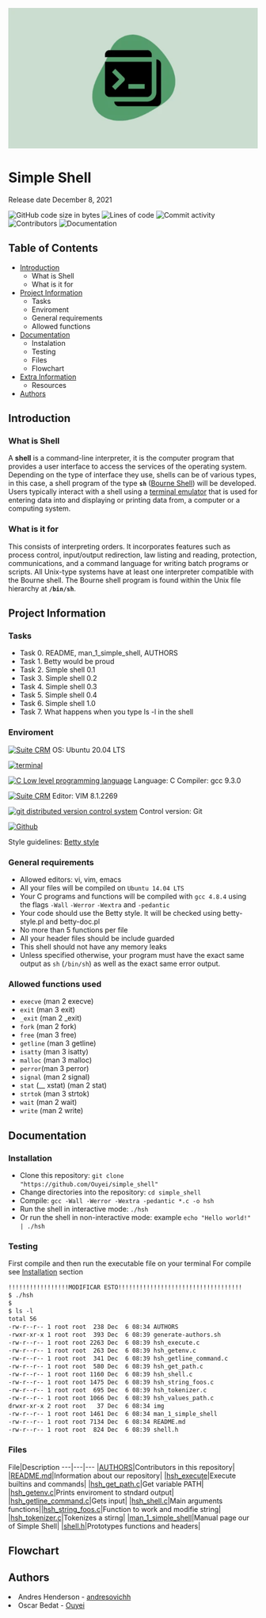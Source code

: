 ![image](img/simple_shell_header.png)
<h1>Simple Shell</h1>
Release date December 8, 2021

![GitHub code size in bytes](https://img.shields.io/github/languages/code-size/Ouyei/simple_shell)
![Lines of code](https://img.shields.io/tokei/lines/github/Ouyei/simple_shell)
![Commit activity](https://img.shields.io/github/commit-activity/y/Ouyei/simple_shell)
![Contributors](https://img.shields.io/github/contributors/Ouyei/simple_shell)
![Documentation](https://img.shields.io/badge/documentation-yes-brightgreen)

## Table of Contents
* [Introduction](#Introduction)
  * What is Shell
  * What is it for
* [Project Information](#Project-Information)
    * Tasks
    * Enviroment
    * General requirements
    * Allowed functions
* [Documentation](#Documentation)
    * Instalation
    * Testing
    * Files
    * Flowchart
* [Extra Information](#Extra-Information)
    * Resources
* [Authors](#Authors)

## Introduction

### What is Shell
A **shell** is a command-line interpreter, it is the computer program that provides a user interface to access the services of the operating system. Depending on the type of interface they use, shells can be of various types, in this case, a shell program of the type **`sh`** ([Bourne Shell](https://en.wikipedia.org/wiki/Bourne_shell)) will be developed. Users typically interact with a shell using a [terminal emulator](https://en.wikipedia.org/wiki/Terminal_emulator) that is used for entering data into and displaying or printing data from, a computer or a computing system.

### What is it for
This consists of interpreting orders. It incorporates features such as process control, input/output redirection, law listing and reading, protection, communications, and a command language for writing batch programs or scripts. All Unix-type systems have at least one interpreter compatible with the Bourne shell. The Bourne shell program is found within the Unix file hierarchy at **`/bin/sh`**.

## Project Information

### Tasks

* Task 0. README, man_1_simple_shell, AUTHORS
* Task 1. Betty would be proud
* Task 2. Simple shell 0.1
* Task 3. Simple shell 0.2
* Task 4. Simple shell 0.3
* Task 5. Simple shell 0.4
* Task 6. Simple shell 1.0
* Task 7. What happens when you type ls -l in the shell

### Enviroment

<!-- ubuntu -->
<a href="https://ubuntu.com/" target="_blank"> <img height="" src="https://img.shields.io/static/v1?label=&message=Ubuntu&color=E95420&logo=Ubuntu&logoColor=E95420&labelColor=2F333A" alt="Suite CRM"></a> OS: Ubuntu 20.04 LTS
<!-- bash -->
<a href="https://www.gnu.org/software/bash/" target="_blank"> <img height="" src="https://img.shields.io/static/v1?label=&message=GNU%20Bash&color=4EAA25&logo=GNU%20Bash&logoColor=4EAA25&labelColor=2F333A" alt="terminal"></a>
<!-- c -->	
<a href="https://www.cprogramming.com/" target="_blank"><img src="https://img.shields.io/static/v1?label=&message=C%20Language&color=5C6BC0&logo=c&logoColor=A8B9CC&labelColor=2F333A" alt="C Low level programming language"></a> Language: C
Compiler: gcc 9.3.0
<!-- vim -->
<a href="https://www.vim.org/" target="_blank"> <img height="" src="https://img.shields.io/static/v1?label=&message=Vim&color=019733&logo=Vim&logoColor=019733&labelColor=2F333A" alt="Suite CRM"></a> Editor: VIM 8.1.2269
<!-- git -->
<a href="https://git-scm.com/" target="_blank"> <img height="" src="https://img.shields.io/static/v1?label=&message=Git&color=F05032&logo=Git&logoColor=F05032&labelColor=2F333A" alt="git distributed version control system"></a> Control version: Git
<!-- github -->
<a href="https://github.com" target="_blank"> <img height="" src="https://img.shields.io/static/v1?label=&message=GitHub&color=181717&logo=GitHub&logoColor=f2f2f2&labelColor=2F333A" alt="Github"></a>

Style guidelines: [Betty style](https://github.com/holbertonschool/Betty/wiki)

### General requirements
 * Allowed editors: vi, vim, emacs
 * All your files will be compiled on `Ubuntu 14.04 LTS`
 * Your C programs and functions will be compiled with `gcc 4.8.4` using the flags `-Wall` `-Werror` `-Wextra` and `-pedantic`
 * Your code should use the Betty style. It will be checked using betty-style.pl and betty-doc.pl
 * No more than 5 functions per file
 * All your header files should be include guarded
 * This shell should not have any memory leaks
 * Unless specified otherwise, your program must have the exact same output as `sh` (`/bin/sh`) as well as the exact same error output.

### Allowed functions used 

* `execve` (man 2 execve)
* `exit` (man 3 exit)
* `_exit` (man 2 _exit)
* `fork` (man 2 fork)
* `free` (man 3 free)
* `getline` (man 3 getline)
* `isatty` (man 3 isatty)
* `malloc` (man 3 malloc)
* `perror`(man 3 perror)
* `signal` (man 2 signal)
* `stat` (__ xstat) (man 2 stat)
* `strtok` (man 3 strtok)
* `wait` (man 2 wait)
* `write` (man 2 write)

## Documentation

### Installation

- Clone this repository: `git clone "https://github.com/Ouyei/simple_shell"`
- Change directories into the repository: `cd simple_shell`
- Compile: `gcc -Wall -Werror -Wextra -pedantic *.c -o hsh`
- Run the shell in interactive mode: `./hsh`
- Or run the shell in non-interactive mode: example `echo "Hello world!" | ./hsh`

### Testing

First compile and then run the executable file on your terminal
For compile see [Installation](#installation) section

```
!!!!!!!!!!!!!!!!!MODIFICAR ESTO!!!!!!!!!!!!!!!!!!!!!!!!!!!!!!!!!!!
$ ./hsh
$
$ ls -l
total 56
-rw-r--r-- 1 root root  238 Dec  6 08:34 AUTHORS
-rwxr-xr-x 1 root root  393 Dec  6 08:39 generate-authors.sh
-rw-r--r-- 1 root root 2263 Dec  6 08:39 hsh_execute.c
-rw-r--r-- 1 root root  263 Dec  6 08:39 hsh_getenv.c
-rw-r--r-- 1 root root  341 Dec  6 08:39 hsh_getline_command.c
-rw-r--r-- 1 root root  580 Dec  6 08:39 hsh_get_path.c
-rw-r--r-- 1 root root 1160 Dec  6 08:39 hsh_shell.c
-rw-r--r-- 1 root root 1475 Dec  6 08:39 hsh_string_foos.c
-rw-r--r-- 1 root root  695 Dec  6 08:39 hsh_tokenizer.c
-rw-r--r-- 1 root root 1066 Dec  6 08:39 hsh_values_path.c
drwxr-xr-x 2 root root   37 Dec  6 08:34 img
-rw-r--r-- 1 root root 1461 Dec  6 08:34 man_1_simple_shell
-rw-r--r-- 1 root root 7134 Dec  6 08:34 README.md
-rw-r--r-- 1 root root  824 Dec  6 08:39 shell.h
```
### Files

File|Description
---|---|---
|[AUTHORS](https://github.com/Ouyei/simple_shell/blob/master/AUTHORS)|Contributors in this repository|
|[README.md](https://github.com/Ouyei/simple_shell/blob/master/README.md)|Information about our repository|
|[hsh_execute](https://github.com/Ouyei/simple_shell/blob/master/hsh_execute.c )|Execute builtins and commands|
|[hsh_get_path.c](https://github.com/Ouyei/simple_shell/blob/master/hsh_get_path.c)|Get variable PATH|
|[hsh_getenv.c](https://github.com/Ouyei/simple_shell/blob/master/hsh_getenv.c)|Prints enviroment to stndard output|
|[hsh_getline_command.c](https://github.com/Ouyei/simple_shell/blob/master/hsh_getline_command.c)|Gets input|
|[hsh_shell.c](https://github.com/Ouyei/simple_shell/blob/master/hsh_shell.c)|Main arguments functions||[hsh_string_foos.c](https://github.com/Ouyei/simple_shell/blob/master/hsh_string_foos.c)|Function to work and modifie string|
|[hsh_tokenizer.c](https://github.com/Ouyei/simple_shell/blob/master/hsh_tokenizer.c)|Tokenizes a stirng|
|[man_1_simple_shell](https://github.com/Ouyei/simple_shell/blob/master/man_1_simple_shell)|Manual page our of Simple Shell|
|[shell.h](https://github.com/Ouyei/simple_shell/blob/master/shell.h)|Prototypes functions and headers|

## Flowchart

## Authors

<li> Andres Henderson - <a href="https://github.com/andresovichh">andresovichh</a></li>
<li> Oscar Bedat - <a href="https://github.com/Ouyei">Ouyei</a></li>
